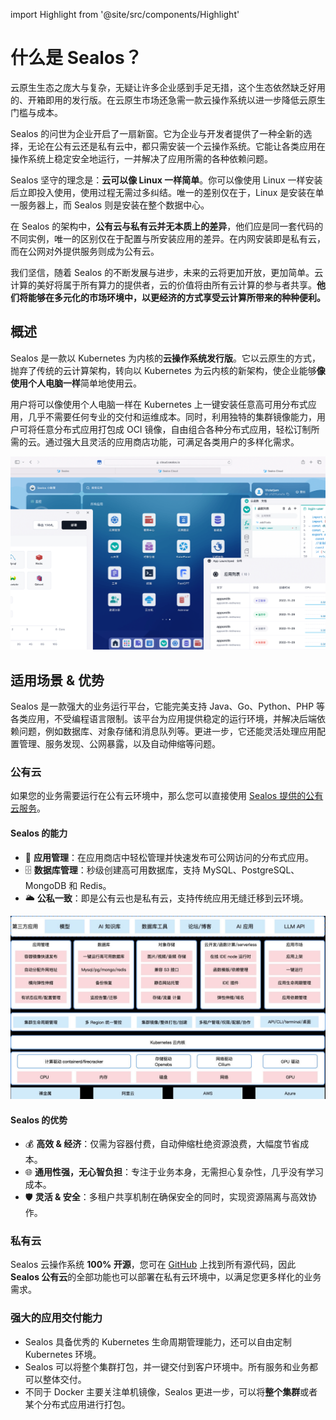 import Highlight from '@site/src/components/Highlight'

# 什么是 Sealos？

<Highlight content="在线使用 Sealos" url="https://cloud.sealos.io" />

云原生生态之庞大与复杂，无疑让许多企业感到手足无措，这个生态依然缺乏好用的、开箱即用的发行版。在云原生市场还急需一款云操作系统以进一步降低云原生门槛与成本。

Sealos 的问世为企业开启了一扇新窗。它为企业与开发者提供了一种全新的选择，无论在公有云还是私有云中，都只需安装一个云操作系统。它能让各类应用在操作系统上稳定安全地运行，一并解决了应用所需的各种依赖问题。

Sealos 坚守的理念是：**云可以像 Linux 一样简单**。你可以像使用 Linux 一样安装后立即投入使用，使用过程无需过多纠结。唯一的差别仅在于，Linux 是安装在单一服务器上，而 Sealos 则是安装在整个数据中心。

在 Sealos 的架构中，**公有云与私有云并无本质上的差异**，他们应是同一套代码的不同实例，唯一的区别仅在于配置与所安装应用的差异。在内网安装即是私有云，而在公网对外提供服务则成为公有云。

我们坚信，随着 Sealos 的不断发展与进步，未来的云将更加开放，更加简单。云计算的美好将属于所有算力的提供者，云的价值将由所有云计算的参与者共享。**他们将能够在多元化的市场环境中，以更经济的方式享受云计算所带来的种种便利。**

## 概述

Sealos 是一款以 Kubernetes 为内核的**云操作系统发行版**。它以云原生的方式，抛弃了传统的云计算架构，转向以 Kubernetes 为云内核的新架构，使企业能够**像使用个人电脑一样**简单地使用云。

用户将可以像使用个人电脑一样在 Kubernetes 上一键安装任意高可用分布式应用，几乎不需要任何专业的交付和运维成本。同时，利用独特的集群镜像能力，用户可将任意分布式应用打包成 OCI 镜像，自由组合各种分布式应用，轻松订制所需的云。通过强大且灵活的应用商店功能，可满足各类用户的多样化需求。

![](./images/overview-1.png)

## 适用场景 & 优势

Sealos 是一款强大的业务运行平台，它能完美支持 Java、Go、Python、PHP 等各类应用，不受编程语言限制。该平台为应用提供稳定的运行环境，并解决后端依赖问题，例如数据库、对象存储和消息队列等。更进一步，它还能灵活处理应用配置管理、服务发现、公网暴露，以及自动伸缩等问题。

### 公有云

如果您的业务需要运行在公有云环境中，那么您可以直接使用 [Sealos 提供的公有云服务](https://cloud.sealos.io)。

#### Sealos 的能力

- 🚀 **应用管理**：在应用商店中轻松管理并快速发布可公网访问的分布式应用。
- 🗄️ **数据库管理**：秒级创建高可用数据库，支持 MySQL、PostgreSQL、MongoDB 和 Redis。
- 🌥️ **公私一致**：即是公有云也是私有云，支持传统应用无缝迁移到云环境。

![](./images/overview-2.jpeg)

#### Sealos 的优势

- 💰 **高效 & 经济**：仅需为容器付费，自动伸缩杜绝资源浪费，大幅度节省成本。
- 🌐 **通用性强，无心智负担**：专注于业务本身，无需担心复杂性，几乎没有学习成本。
- 🛡️ **灵活 & 安全**：多租户共享机制在确保安全的同时，实现资源隔离与高效协作。

### 私有云

Sealos 云操作系统 **100% 开源**，您可在 [GitHub](https://github.com/labring/sealos) 上找到所有源代码，因此 **Sealos 公有云**的全部功能也可以部署在私有云环境中，以满足您更多样化的业务需求。

### 强大的应用交付能力

- Sealos 具备优秀的 Kubernetes 生命周期管理能力，还可以自由定制 Kubernetes 环境。
- Sealos 可以将整个集群打包，并一键交付到客户环境中。所有服务和业务都可以整体交付。
- 不同于 Docker 主要关注单机镜像，Sealos 更进一步，可以将**整个集群**或者某个分布式应用进行打包。